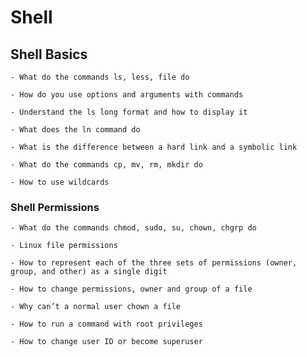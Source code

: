# Shell
## Shell Basics

    - What do the commands ls, less, file do

    - How do you use options and arguments with commands

    - Understand the ls long format and how to display it

    - What does the ln command do

    - What is the difference between a hard link and a symbolic link

    - What do the commands cp, mv, rm, mkdir do

    - How to use wildcards

### Shell Permissions

    - What do the commands chmod, sudo, su, chown, chgrp do

    - Linux file permissions

    - How to represent each of the three sets of permissions (owner, group, and other) as a single digit

    - How to change permissions, owner and group of a file

    - Why can’t a normal user chown a file

    - How to run a command with root privileges

    - How to change user ID or become superuser

